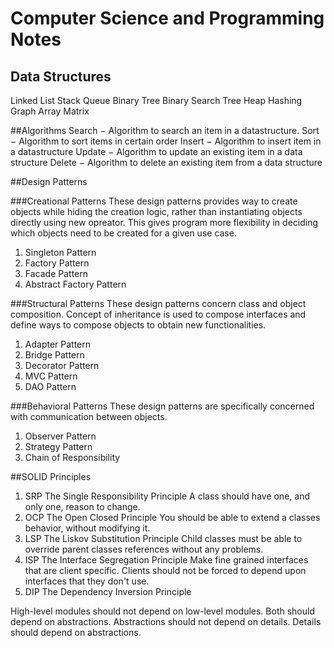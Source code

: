 # Computer Science and Programming Notes

## Data Structures
Linked List
Stack
Queue
Binary Tree
Binary Search Tree
Heap
Hashing
Graph
Array
Matrix

##Algorithms
Search − Algorithm to search an item in a datastructure.
Sort − Algorithm to sort items in certain order
Insert − Algorithm to insert item in a datastructure
Update − Algorithm to update an existing item in a data structure
Delete − Algorithm to delete an existing item from a data structure


##Design Patterns

###Creational Patterns
These design patterns provides way to create objects while hiding the creation logic, rather than instantiating objects directly using new opreator. This gives program more flexibility in deciding which objects need to be created for a given use case.

1. Singleton Pattern
2. Factory Pattern
3. Facade Pattern
4. Abstract Factory Pattern

###Structural Patterns
These design patterns concern class and object composition. Concept of inheritance is used to compose interfaces and define ways to compose objects to obtain new functionalities.

1. Adapter Pattern
2. Bridge Pattern
3. Decorator Pattern
4. MVC Pattern
5. DAO Pattern

###Behavioral Patterns
These design patterns are specifically concerned with communication between objects.

1. Observer Pattern
2. Strategy Pattern
3. Chain of Responsibility

##SOLID Principles

1. SRP The Single Responsibility Principle A class should have one, and only one, reason to change.
2. OCP	The Open Closed Principle	You should be able to extend a classes behavior, without modifying it.
3. LSP	The Liskov Substitution Principle	Child classes must be able to override parent classes references without any problems.
4. ISP	The Interface Segregation Principle	Make fine grained interfaces that are client specific. Clients should not be forced to depend upon interfaces that they don't use.
5. DIP	The Dependency Inversion Principle

High-level modules should not depend on low-level modules. Both should depend on abstractions.
Abstractions should not depend on details. Details should depend on abstractions.

